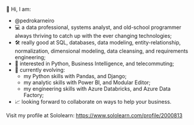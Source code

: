 👋 Hi, I am:

* @pedrokarneiro
* 💻 a data professional, systems analyst, and old-school programmer always thriving to catch up with the ever changing technologies;
* 🛠️ really good at SQL, databases, data modeling, entity-relationship, normalization, dimensional modeling, data cleansing, and requirements engineering;
* 👀 interested in Python, Business Intelligence, and telecommuting;
* 🌱 currently evolving:
  * my Python skills with Pandas, and Django;
  * my analytic skills with Power BI, and Modular Editor;
  * my engineering skills with Azure Databricks, and Azure Data Factory;
* 📈 looking forward to collaborate on ways to help your business.

Visit my profile at Sololearn: https://www.sololearn.com/profile/2000813


